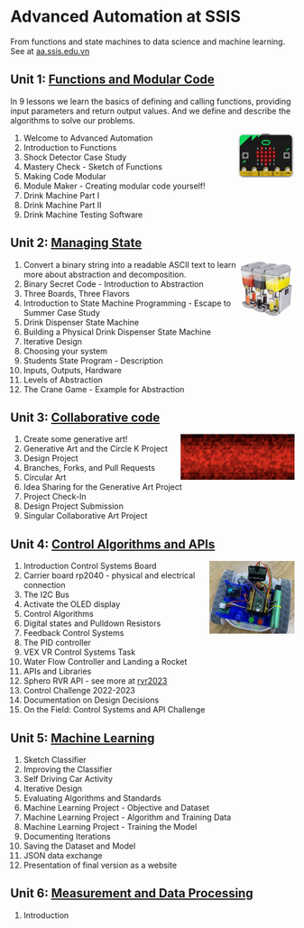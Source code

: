 # Advanced Automation at SSIS

From functions and state machines to data science and machine learning. See at [aa.ssis.edu.vn](https://sites.google.com/ssis.edu.vn/automation)

## Unit 1: [Functions and Modular Code](https://github.com/ssis-aa/functions-and-modular-code)

In 9 lessons we learn the basics of defining and calling functions, providing input parameters and return output values. And we define and describe the algorithms to solve our problems.

<img src="https://raw.githubusercontent.com/ssis-aa/.github/main/profile/microbit.gif" width="20%" align="right">

1. Welcome to Advanced Automation
2. Introduction to Functions
3. Shock Detector Case Study
4. Mastery Check - Sketch of Functions
5. Making Code Modular
6. Module Maker - Creating modular code yourself!
7. Drink Machine Part I
8. Drink Machine Part II
9. Drink Machine Testing Software

## Unit 2: [Managing State](https://github.com/ssis-aa/managing-state)

<img src="https://raw.githubusercontent.com/ssis-aa/.github/main/profile/drinkdispenser.jpg" width="20%" align="right">

1. Convert a binary string into a readable ASCII text to learn more about abstraction and decomposition.
2. Binary Secret Code - Introduction to Abstraction
3. Three Boards, Three Flavors
4. Introduction to State Machine Programming - Escape to Summer Case Study
5. Drink Dispenser State Machine
6. Building a Physical Drink Dispenser State Machine
7. Iterative Design
8. Choosing your system
9. Students State Program - Description
10. Inputs, Outputs, Hardware
11. Levels of Abstraction
12. The Crane Game - Example for Abstraction

## Unit 3: [Collaborative code](https://github.com/ssis-aa/collaborative-code)
<img src="https://github.com/kreier/circle_k/blob/main/result2.png" width="40%" align="right">
<!-- <img src="https://raw.githubusercontent.com/ssis-aa/.github/main/profile/circle_k.png" width="40%" align="right"> -->

1. Create some generative art!
2. Generative Art and the Circle K Project
3. Design Project
4. Branches, Forks, and Pull Requests
5. Circular Art
6. Idea Sharing for the Generative Art Project
7. Project Check-In
8. Design Project Submission
9. Singular Collaborative Art Project

## Unit 4: [Control Algorithms and APIs](https://github.com/ssis-aa/control-algorithms-and-apis)
<img src="https://github.com/ssis-aa/rvr2023/blob/main/docs/rvr2023.jpg" width="30%" align="right">

1. Introduction Control Systems Board
2. Carrier board rp2040 - physical and electrical connection
3. The I2C Bus
4. Activate the OLED display
5. Control Algorithms
6. Digital states and Pulldown Resistors
7. Feedback Control Systems
8. The PID controller
9. VEX VR Control Systems Task
10. Water Flow Controller and Landing a Rocket
11. APIs and Libraries
12. Sphero RVR API - see more at [rvr2023](https://github.com/ssis-aa/rvr2023)
13. Control Challenge 2022-2023
14. Documentation on Design Decisions
15. On the Field: Control Systems and API Challenge

## Unit 5: [Machine Learning](https://github.com/ssis-aa/machine-learning)

1. Sketch Classifier
2. Improving the Classifier
3. Self Driving Car Activity
4. Iterative Design
5. Evaluating Algorithms and Standards
6. Machine Learning Project - Objective and Dataset
7. Machine Learning Project - Algorithm and Training Data
8. Machine Learning Project - Training the Model
9. Documenting Iterations
10. Saving the Dataset and Model
11. JSON data exchange
12. Presentation of final version as a website

## Unit 6: [Measurement and Data Processing](measurement-and-data-processing)

1. Introduction
<!--
**Here are some ideas to get you started:**

🙋‍♀️ A short introduction - what is your organization all about?
🌈 Contribution guidelines - how can the community get involved?
👩‍💻 Useful resources - where can the community find your docs? Is there anything else the community should know?
🍿 Fun facts - what does your team eat for breakfast?
🧙 Remember, you can do mighty things with the power of [Markdown](https://docs.github.com/github/writing-on-github/getting-started-with-writing-and-formatting-on-github/basic-writing-and-formatting-syntax)
-->
